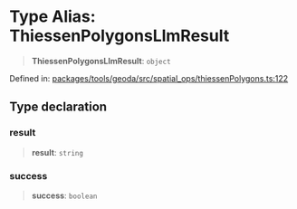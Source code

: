 # Type Alias: ThiessenPolygonsLlmResult

> **ThiessenPolygonsLlmResult**: `object`

Defined in: [packages/tools/geoda/src/spatial\_ops/thiessenPolygons.ts:122](https://github.com/geodaopenjs/openassistant/blob/0a6a7e7306d75a25dc968b3117f04cb7bd613bec/packages/tools/geoda/src/spatial_ops/thiessenPolygons.ts#L122)

## Type declaration

### result

> **result**: `string`

### success

> **success**: `boolean`
